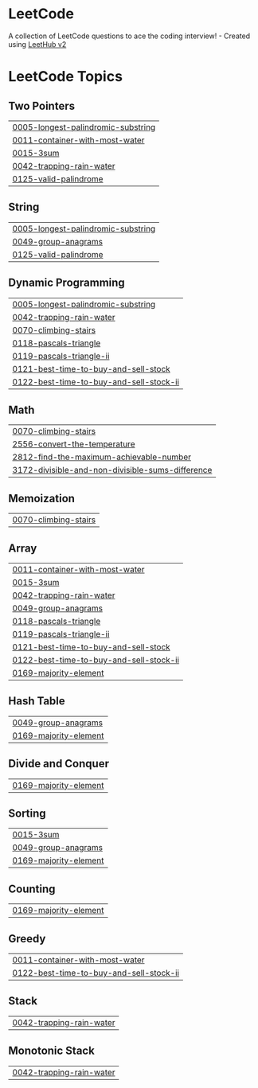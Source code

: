 # LeetCode
A collection of LeetCode questions to ace the coding interview! - Created using [LeetHub v2](https://github.com/arunbhardwaj/LeetHub-2.0)

<!---LeetCode Topics Start-->
# LeetCode Topics
## Two Pointers
|  |
| ------- |
| [0005-longest-palindromic-substring](https://github.com/vikneshkumargj/LeetCode/tree/master/0005-longest-palindromic-substring) |
| [0011-container-with-most-water](https://github.com/vikneshkumargj/LeetCode/tree/master/0011-container-with-most-water) |
| [0015-3sum](https://github.com/vikneshkumargj/LeetCode/tree/master/0015-3sum) |
| [0042-trapping-rain-water](https://github.com/vikneshkumargj/LeetCode/tree/master/0042-trapping-rain-water) |
| [0125-valid-palindrome](https://github.com/vikneshkumargj/LeetCode/tree/master/0125-valid-palindrome) |
## String
|  |
| ------- |
| [0005-longest-palindromic-substring](https://github.com/vikneshkumargj/LeetCode/tree/master/0005-longest-palindromic-substring) |
| [0049-group-anagrams](https://github.com/vikneshkumargj/LeetCode/tree/master/0049-group-anagrams) |
| [0125-valid-palindrome](https://github.com/vikneshkumargj/LeetCode/tree/master/0125-valid-palindrome) |
## Dynamic Programming
|  |
| ------- |
| [0005-longest-palindromic-substring](https://github.com/vikneshkumargj/LeetCode/tree/master/0005-longest-palindromic-substring) |
| [0042-trapping-rain-water](https://github.com/vikneshkumargj/LeetCode/tree/master/0042-trapping-rain-water) |
| [0070-climbing-stairs](https://github.com/vikneshkumargj/LeetCode/tree/master/0070-climbing-stairs) |
| [0118-pascals-triangle](https://github.com/vikneshkumargj/LeetCode/tree/master/0118-pascals-triangle) |
| [0119-pascals-triangle-ii](https://github.com/vikneshkumargj/LeetCode/tree/master/0119-pascals-triangle-ii) |
| [0121-best-time-to-buy-and-sell-stock](https://github.com/vikneshkumargj/LeetCode/tree/master/0121-best-time-to-buy-and-sell-stock) |
| [0122-best-time-to-buy-and-sell-stock-ii](https://github.com/vikneshkumargj/LeetCode/tree/master/0122-best-time-to-buy-and-sell-stock-ii) |
## Math
|  |
| ------- |
| [0070-climbing-stairs](https://github.com/vikneshkumargj/LeetCode/tree/master/0070-climbing-stairs) |
| [2556-convert-the-temperature](https://github.com/vikneshkumargj/LeetCode/tree/master/2556-convert-the-temperature) |
| [2812-find-the-maximum-achievable-number](https://github.com/vikneshkumargj/LeetCode/tree/master/2812-find-the-maximum-achievable-number) |
| [3172-divisible-and-non-divisible-sums-difference](https://github.com/vikneshkumargj/LeetCode/tree/master/3172-divisible-and-non-divisible-sums-difference) |
## Memoization
|  |
| ------- |
| [0070-climbing-stairs](https://github.com/vikneshkumargj/LeetCode/tree/master/0070-climbing-stairs) |
## Array
|  |
| ------- |
| [0011-container-with-most-water](https://github.com/vikneshkumargj/LeetCode/tree/master/0011-container-with-most-water) |
| [0015-3sum](https://github.com/vikneshkumargj/LeetCode/tree/master/0015-3sum) |
| [0042-trapping-rain-water](https://github.com/vikneshkumargj/LeetCode/tree/master/0042-trapping-rain-water) |
| [0049-group-anagrams](https://github.com/vikneshkumargj/LeetCode/tree/master/0049-group-anagrams) |
| [0118-pascals-triangle](https://github.com/vikneshkumargj/LeetCode/tree/master/0118-pascals-triangle) |
| [0119-pascals-triangle-ii](https://github.com/vikneshkumargj/LeetCode/tree/master/0119-pascals-triangle-ii) |
| [0121-best-time-to-buy-and-sell-stock](https://github.com/vikneshkumargj/LeetCode/tree/master/0121-best-time-to-buy-and-sell-stock) |
| [0122-best-time-to-buy-and-sell-stock-ii](https://github.com/vikneshkumargj/LeetCode/tree/master/0122-best-time-to-buy-and-sell-stock-ii) |
| [0169-majority-element](https://github.com/vikneshkumargj/LeetCode/tree/master/0169-majority-element) |
## Hash Table
|  |
| ------- |
| [0049-group-anagrams](https://github.com/vikneshkumargj/LeetCode/tree/master/0049-group-anagrams) |
| [0169-majority-element](https://github.com/vikneshkumargj/LeetCode/tree/master/0169-majority-element) |
## Divide and Conquer
|  |
| ------- |
| [0169-majority-element](https://github.com/vikneshkumargj/LeetCode/tree/master/0169-majority-element) |
## Sorting
|  |
| ------- |
| [0015-3sum](https://github.com/vikneshkumargj/LeetCode/tree/master/0015-3sum) |
| [0049-group-anagrams](https://github.com/vikneshkumargj/LeetCode/tree/master/0049-group-anagrams) |
| [0169-majority-element](https://github.com/vikneshkumargj/LeetCode/tree/master/0169-majority-element) |
## Counting
|  |
| ------- |
| [0169-majority-element](https://github.com/vikneshkumargj/LeetCode/tree/master/0169-majority-element) |
## Greedy
|  |
| ------- |
| [0011-container-with-most-water](https://github.com/vikneshkumargj/LeetCode/tree/master/0011-container-with-most-water) |
| [0122-best-time-to-buy-and-sell-stock-ii](https://github.com/vikneshkumargj/LeetCode/tree/master/0122-best-time-to-buy-and-sell-stock-ii) |
## Stack
|  |
| ------- |
| [0042-trapping-rain-water](https://github.com/vikneshkumargj/LeetCode/tree/master/0042-trapping-rain-water) |
## Monotonic Stack
|  |
| ------- |
| [0042-trapping-rain-water](https://github.com/vikneshkumargj/LeetCode/tree/master/0042-trapping-rain-water) |
<!---LeetCode Topics End-->